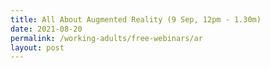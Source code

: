 ```yaml
---
title: All About Augmented Reality (9 Sep, 12pm - 1.30m)
date: 2021-08-20
permalink: /working-adults/free-webinars/ar
layout: post
---
```

